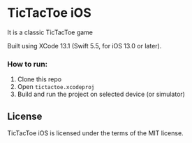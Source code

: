 # TicTacToe iOS

It is a classic TicTacToe game

Built using XCode 13.1 (Swift 5.5, for iOS 13.0 or later).

### How to run:

1. Clone this repo
1. Open `tictactoe.xcodeproj`
1. Build and run the project on selected device (or simulator)

## License

TicTacToe iOS is licensed under the terms of the MIT license.
